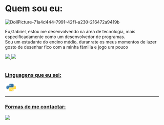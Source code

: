 # Quem sou eu:


![DollPicture-71a4d444-7991-42f1-a230-216472a9419b](https://user-images.githubusercontent.com/98466182/151891597-20d6b55e-9d6c-479b-b6fd-3dfa2ef7f270.png)


Eu,Gabriel, estou me desenvolvendo na área de tecnologia, mais especificadamente como um desenvolvedor de programas.<br />
Sou um estudante do encino médio, duranrate os meus momentos de lazer gosto de desenhar fico com a minha fámilia e jogo um pouco
<div>
  <a href="https://github.com/gabrielfj08">
    <img heigt="100cm" src="https://github-readme-stats.vercel.app/api?username=gabrielfj08&show_icons=true&theme=merko">
    <img heigt="100cm" src="https://github-readme-stats.vercel.app/api/top-langs/?username=gabrielfj08&layout=compact&langs_count=16&theme=merko")</p>


  <div style="display: inline_block"><br>
  <h3>Linguagens que eu sei:</h3>
    <img align="center" alt="Rafa-Python" height="30" width="40" src="https://raw.githubusercontent.com/devicons/devicon/master/icons/python/python-original.svg">  
 <hr />
<div>
  <h3>Formas de me contactar:</h3>
  <a href = "mailto:gabriel.jorgef08@gmail.com"><img src="https://img.shields.io/badge/Gmail-D14836?style=for-the-badge&logo=gmail&logoColor=white" target="_blank"></a>
</div>

